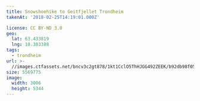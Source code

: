 ```yaml
---
title: Snowshoehike to Geitfjellet Trondheim
takenAt: '2018-02-25T14:19:01.000Z'

license: CC BY-ND 3.0
geo:
  lat: 63.433819
  lng: 10.303388
tags:
  - trondheim
url: >-
  //images.ctfassets.net/bncv3c2gt878/1kt1CclO5ThHJGG492ZEEK/b92db98f05090e1afb87bee449eef8f6/snowshoehike-to-geitfjellet-trondheim_25609650237_o
size: 5569775
image:
  width: 3006
  height: 5344
---
```

